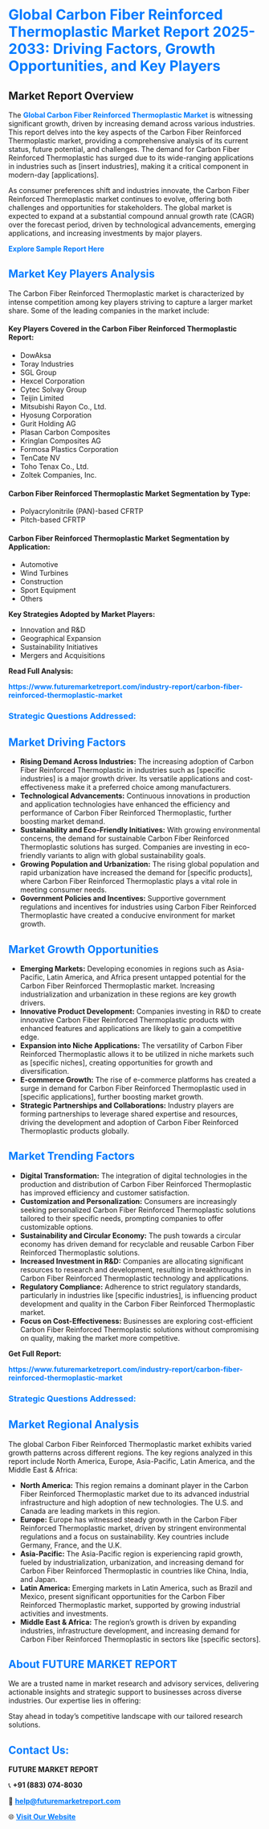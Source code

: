 <h1 style="color: #007BFF;">Global Carbon Fiber Reinforced Thermoplastic Market Report 2025-2033: Driving Factors, Growth Opportunities, and Key Players</h1>

<section id="overview">
<h2>Market Report Overview</h2>
<p>The <a href="https://www.futuremarketreport.com/industry-report/carbon-fiber-reinforced-thermoplastic-market" style="color: #007BFF; text-decoration: none;"><strong>Global Carbon Fiber Reinforced Thermoplastic Market</strong></a> is witnessing significant growth, driven by increasing demand across various industries. This report delves into the key aspects of the Carbon Fiber Reinforced Thermoplastic market, providing a comprehensive analysis of its current status, future potential, and challenges. The demand for Carbon Fiber Reinforced Thermoplastic has surged due to its wide-ranging applications in industries such as [insert industries], making it a critical component in modern-day [applications].</p>
<p>As consumer preferences shift and industries innovate, the Carbon Fiber Reinforced Thermoplastic market continues to evolve, offering both challenges and opportunities for stakeholders. The global market is expected to expand at a substantial compound annual growth rate (CAGR) over the forecast period, driven by technological advancements, emerging applications, and increasing investments by major players.</p>
</section>

<section id="overview">
<p><a href="https://www.futuremarketreport.com/request-sample/reportId=43984" style="color: #007BFF; text-decoration: none;"><strong>Explore Sample Report Here</strong></a></p>
</section>

<section id="key-players">
<h2 style="color: #007BFF;">Market Key Players Analysis</h2>
<p>The Carbon Fiber Reinforced Thermoplastic market is characterized by intense competition among key players striving to capture a larger market share. Some of the leading companies in the market include:</p>
<h4>Key Players Covered in the Carbon Fiber Reinforced Thermoplastic Report:</h4>
<ul><li>DowAksa</li><li>Toray Industries</li><li>SGL Group</li><li>Hexcel Corporation</li><li>Cytec Solvay Group</li><li>Teijin Limited</li><li>Mitsubishi Rayon Co., Ltd.</li><li>Hyosung Corporation</li><li>Gurit Holding AG</li><li>Plasan Carbon Composites</li><li>Kringlan Composites AG</li><li>Formosa Plastics Corporation</li><li>TenCate NV</li><li>Toho Tenax Co., Ltd.</li><li>Zoltek Companies, Inc.</li></ul>
<h4>Carbon Fiber Reinforced Thermoplastic Market Segmentation by Type:</h4>
<ul><li>Polyacrylonitrile (PAN)-based CFRTP</li><li>Pitch-based CFRTP</li></ul>

<h4>Carbon Fiber Reinforced Thermoplastic Market Segmentation by Application:</h4>
<ul><li>Automotive</li><li>Wind Turbines</li><li>Construction</li><li>Sport Equipment</li><li>Others</li></ul>
<p><strong>Key Strategies Adopted by Market Players:</strong></p>
<ul>
<li>Innovation and R&D</li>
<li>Geographical Expansion</li>
<li>Sustainability Initiatives</li>
<li>Mergers and Acquisitions</li>
</ul>
</section>

<section>
<p><strong>Read Full Analysis: </strong></p><a href="https://www.futuremarketreport.com/industry-report/carbon-fiber-reinforced-thermoplastic-market" style="color: #007BFF; text-decoration: none;"><strong>https://www.futuremarketreport.com/industry-report/carbon-fiber-reinforced-thermoplastic-market</strong></a>
<h3 style="color: #007BFF;">Strategic Questions Addressed:</h3>
</section>

<section id="driving-factors">
<h2 style="color: #007BFF;">Market Driving Factors</h2>
<ul>
<li><strong>Rising Demand Across Industries:</strong> The increasing adoption of Carbon Fiber Reinforced Thermoplastic in industries such as [specific industries] is a major growth driver. Its versatile applications and cost-effectiveness make it a preferred choice among manufacturers.</li>
<li><strong>Technological Advancements:</strong> Continuous innovations in production and application technologies have enhanced the efficiency and performance of Carbon Fiber Reinforced Thermoplastic, further boosting market demand.</li>
<li><strong>Sustainability and Eco-Friendly Initiatives:</strong> With growing environmental concerns, the demand for sustainable Carbon Fiber Reinforced Thermoplastic solutions has surged. Companies are investing in eco-friendly variants to align with global sustainability goals.</li>
<li><strong>Growing Population and Urbanization:</strong> The rising global population and rapid urbanization have increased the demand for [specific products], where Carbon Fiber Reinforced Thermoplastic plays a vital role in meeting consumer needs.</li>
<li><strong>Government Policies and Incentives:</strong> Supportive government regulations and incentives for industries using Carbon Fiber Reinforced Thermoplastic have created a conducive environment for market growth.</li>
</ul>
</section>

<section id="growth-opportunities">
<h2 style="color: #007BFF;">Market Growth Opportunities</h2>
<ul>
<li><strong>Emerging Markets:</strong> Developing economies in regions such as Asia-Pacific, Latin America, and Africa present untapped potential for the Carbon Fiber Reinforced Thermoplastic market. Increasing industrialization and urbanization in these regions are key growth drivers.</li>
<li><strong>Innovative Product Development:</strong> Companies investing in R&D to create innovative Carbon Fiber Reinforced Thermoplastic products with enhanced features and applications are likely to gain a competitive edge.</li>
<li><strong>Expansion into Niche Applications:</strong> The versatility of Carbon Fiber Reinforced Thermoplastic allows it to be utilized in niche markets such as [specific niches], creating opportunities for growth and diversification.</li>
<li><strong>E-commerce Growth:</strong> The rise of e-commerce platforms has created a surge in demand for Carbon Fiber Reinforced Thermoplastic used in [specific applications], further boosting market growth.</li>
<li><strong>Strategic Partnerships and Collaborations:</strong> Industry players are forming partnerships to leverage shared expertise and resources, driving the development and adoption of Carbon Fiber Reinforced Thermoplastic products globally.</li>
</ul>
</section>

<section id="trending-factors">
<h2 style="color: #007BFF;">Market Trending Factors</h2>
<ul>
<li><strong>Digital Transformation:</strong> The integration of digital technologies in the production and distribution of Carbon Fiber Reinforced Thermoplastic has improved efficiency and customer satisfaction.</li>
<li><strong>Customization and Personalization:</strong> Consumers are increasingly seeking personalized Carbon Fiber Reinforced Thermoplastic solutions tailored to their specific needs, prompting companies to offer customizable options.</li>
<li><strong>Sustainability and Circular Economy:</strong> The push towards a circular economy has driven demand for recyclable and reusable Carbon Fiber Reinforced Thermoplastic solutions.</li>
<li><strong>Increased Investment in R&D:</strong> Companies are allocating significant resources to research and development, resulting in breakthroughs in Carbon Fiber Reinforced Thermoplastic technology and applications.</li>
<li><strong>Regulatory Compliance:</strong> Adherence to strict regulatory standards, particularly in industries like [specific industries], is influencing product development and quality in the Carbon Fiber Reinforced Thermoplastic market.</li>
<li><strong>Focus on Cost-Effectiveness:</strong> Businesses are exploring cost-efficient Carbon Fiber Reinforced Thermoplastic solutions without compromising on quality, making the market more competitive.</li>
</ul>
</section>

<section>
<p><strong>Get Full Report: </strong></p><a href="https://www.futuremarketreport.com/industry-report/carbon-fiber-reinforced-thermoplastic-market" style="color: #007BFF; text-decoration: none;"><strong>https://www.futuremarketreport.com/industry-report/carbon-fiber-reinforced-thermoplastic-market</strong></a>
<h3 style="color: #007BFF;">Strategic Questions Addressed:</h3>
</section>


<section id="regional-analysis">
<h2 style="color: #007BFF;">Market Regional Analysis</h2>
<p>The global Carbon Fiber Reinforced Thermoplastic market exhibits varied growth patterns across different regions. The key regions analyzed in this report include North America, Europe, Asia-Pacific, Latin America, and the Middle East & Africa:</p>
<ul>
<li><strong>North America:</strong> This region remains a dominant player in the Carbon Fiber Reinforced Thermoplastic market due to its advanced industrial infrastructure and high adoption of new technologies. The U.S. and Canada are leading markets in this region.</li>
<li><strong>Europe:</strong> Europe has witnessed steady growth in the Carbon Fiber Reinforced Thermoplastic market, driven by stringent environmental regulations and a focus on sustainability. Key countries include Germany, France, and the U.K.</li>
<li><strong>Asia-Pacific:</strong> The Asia-Pacific region is experiencing rapid growth, fueled by industrialization, urbanization, and increasing demand for Carbon Fiber Reinforced Thermoplastic in countries like China, India, and Japan.</li>
<li><strong>Latin America:</strong> Emerging markets in Latin America, such as Brazil and Mexico, present significant opportunities for the Carbon Fiber Reinforced Thermoplastic market, supported by growing industrial activities and investments.</li>
<li><strong>Middle East & Africa:</strong> The region’s growth is driven by expanding industries, infrastructure development, and increasing demand for Carbon Fiber Reinforced Thermoplastic in sectors like [specific sectors].</li>
</ul>
</section>

<footer>
<h2 style="color: #007BFF;">About FUTURE MARKET REPORT</h2>
<p>We are a trusted name in market research and advisory services, delivering actionable insights and strategic support to businesses across diverse industries. Our expertise lies in offering:</p>

<p>Stay ahead in today’s competitive landscape with our tailored research solutions.</p>

<h2 style="color: #007BFF;">Contact Us:</h2>
<p><strong>FUTURE MARKET REPORT</strong></p>
<p>📞 <strong>+91 (883) 074-8030</strong></p>
<p>📧 <strong><a href="mailto:help@futuremarketreport.com" style="color: #007BFF;">help@futuremarketreport.com</a></strong></p>
<p>🌐 <strong><a href="https://www.futuremarketreport.com/" style="color: #007BFF;">Visit Our Website</a></strong></p>
</footer>